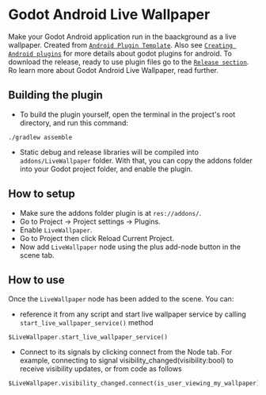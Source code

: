 # Godot Android Live Wallpaper
Make your Godot Android application run in the baackground as a live wallpaper. Created from [`Android Plugin Template`](https://github.com/m4gr3d/Godot-Android-Plugin-Template). Also see [`Creating Android plugins`](https://docs.godotengine.org/en/4.0/tutorials/platform/android/android_plugin.html) for more details about godot plugins for android. To download the release, ready to use plugin files go to the [`Release section`](https://github.com/TheOathMan/Godot-Android-Live-Wallpaper/releases). Ro learn more about Godot Android Live Wallpaper, read further. 

## Building the plugin
- To build the plugin yourself, open the terminal in the project's root directory, and run this command:
```
./gradlew assemble
```
- Static debug and release libraries will be compiled into `addons/LiveWallpaper` folder. With that, you can copy the addons folder into your Godot project folder, and enable the plugin.

## How to setup
* Make sure the addons folder plugin is at `res://addons/`.
* Go to Project -> Project settings -> Plugins.
* Enable `LiveWallpaper`.
* Go to Project then click Reload Current Project.
* Now add `LiveWallpaper` node using the plus add-node button in the scene tab.

## How to use
Once the `LiveWallpaper` node has been added to the scene. You can:
* reference it from any script and start live wallpaper service by calling `start_live_wallpaper_service()` method
```
$LiveWallpaper.start_live_wallpaper_service()
```
* Connect to its signals by clicking connect from the Node tab. For example, connecting to signal visibility_changed(visibility:bool) to receive visibility updates, or from code as follows

```
$LiveWallpaper.visibility_changed.connect(is_user_viewing_my_wallpaper)
```

